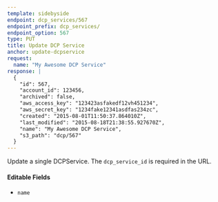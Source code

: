 ```yaml
---
template: sidebyside
endpoint: dcp_services/567
endpoint_prefix: dcp_services/
endpoint_option: 567
type: PUT
title: Update DCP Service
anchor: update-dcpservice
request:
  name: "My Awesome DCP Service"
response: |
  {
    "id": 567,
    "account_id": 123456,
    "archived": false,
    "aws_access_key": "123423asfakedf12vh451234",
    "aws_secret_key": "1234fake12341asdfas234zc",
    "created": "2015-08-01T11:50:37.864010Z",
    "last_modified": "2015-08-18T21:38:55.927670Z",
    "name": "My Awesome DCP Service",
    "s3_path": "dcp/567"
  }
---
```

Update a single DCPService.  The `dcp_service_id` is required in the URL.

#### Editable Fields
- `name`

